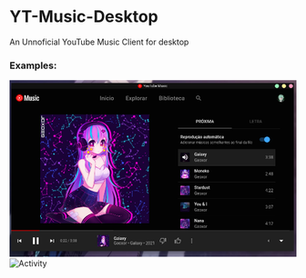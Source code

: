 # YT-Music-Desktop
An Unnoficial YouTube Music Client for desktop

### Examples:
![Application](https://raw.githubusercontent.com/HidekiHrk/YT-Music-Desktop/main/examples/screenshot.png)
![Activity](https://i.imgur.com/EuvTZxr.gif)
